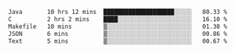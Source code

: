 <!--START_SECTION:waka-->

```txt
Java       10 hrs 12 mins  ████████████████████░░░░░   80.33 %
C          2 hrs 2 mins    ████░░░░░░░░░░░░░░░░░░░░░   16.10 %
Makefile   10 mins         ▒░░░░░░░░░░░░░░░░░░░░░░░░   01.38 %
JSON       6 mins          ▒░░░░░░░░░░░░░░░░░░░░░░░░   00.86 %
Text       5 mins          ▒░░░░░░░░░░░░░░░░░░░░░░░░   00.67 %
```

<!--END_SECTION:waka-->
